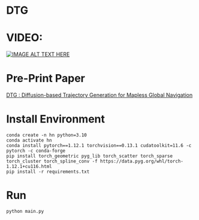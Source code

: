 # DTG

# VIDEO:
[![IMAGE ALT TEXT HERE](https://github.com/jingGM/DTG/front.png)](https://youtu.be/1-YZwSma5Z4)

# Pre-Print Paper
[DTG : Diffusion-based Trajectory Generation for Mapless Global Navigation](https://arxiv.org/abs/2403.09900)


# Install Environment
```
conda create -n hn python=3.10
conda activate hn
conda install pytorch==1.12.1 torchvision==0.13.1 cudatoolkit=11.6 -c pytorch -c conda-forge
pip install torch_geometric pyg_lib torch_scatter torch_sparse torch_cluster torch_spline_conv -f https://data.pyg.org/whl/torch-1.12.1+cu116.html
pip install -r requirements.txt
```

# Run
```
python main.py 
```